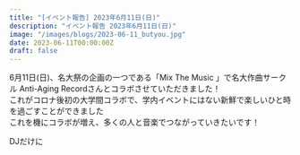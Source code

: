 ```yaml
---
title: "[イベント報告] 2023年6月11日(日)"
description: "イベント報告 2023年6月11日(日)"
image: "/images/blogs/2023-06-11_butyou.jpg"
date: 2023-06-11T00:00:00Z
draft: false
---
```

6月11日(日)、名大祭の企画の一つである「Mix The Music 」で名大作曲サークル Anti-Aging Recordさんとコラボさせていただきました！  
これがコロナ後初の大学間コラボで、学内イベントにはない新鮮で楽しいひと時を過ごすことができました  
これを機にコラボが増え、多くの人と音楽でつながっていきたいです！  
  
DJだけに